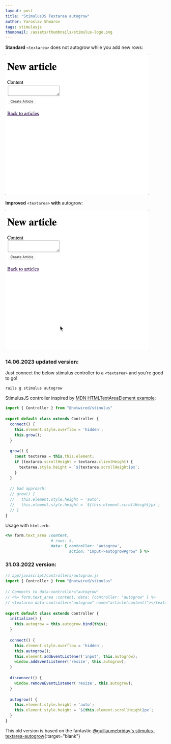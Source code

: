 ```yaml
---
layout: post
title: "StimulusJS Textarea autogrow"
author: Yaroslav Shmarov
tags: stimulusjs
thumbnail: /assets/thumbnails/stimulus-logo.png
---
```


**Standard** `<textarea>` does not autogrow while you add new rows:

![text area without autogrow](/assets/images/without-autogrow.gif)

**Improved** `<textarea>` **with** autogrow:

![text area with autogrow](/assets/images/with-autogrow-good.gif)

### 14.06.2023 updated version:

Just connect the below stimulus controller to a `<textarea>` and you're good to go!

```sh
rails g stimulus autogrow
```

StimulusJS controller inspired by [MDN HTMLTextAreaElement example](https://developer.mozilla.org/en-US/docs/Web/API/HTMLTextAreaElement#autogrowing_textarea_example):

```js
import { Controller } from "@hotwired/stimulus"

export default class extends Controller {
  connect() {
    this.element.style.overflow = 'hidden';
    this.grow();
  }

  grow() {
    const textarea = this.this.element;
    if (textarea.scrollHeight > textarea.clientHeight) {
      textarea.style.height = `${textarea.scrollHeight}px`;
    }
  }

  // bad approach:
  // grow() {
  //   this.element.style.height = 'auto';
  //   this.element.style.height = `${this.element.scrollHeight}px`;
  // }
}
```

Usage with `html.erb`:

```ruby
<%= form.text_area :content,
                    # rows: 5,
                    data: { controller: 'autogrow',
                            action: "input->autogrow#grow" } %>
```

### 31.03.2022 version:

```js
// app/javascript/controllers/autogrow.js
import { Controller } from "@hotwired/stimulus"

// Connects to data-controller="autogrow"
// <%= form.text_area :content, data: {controller: "autogrow" } %>
// <textarea data-controller="autogrow" name="article[content]"></textarea>

export default class extends Controller {
  initialize() {
    this.autogrow = this.autogrow.bind(this);
  }

  connect() {
    this.element.style.overflow = 'hidden';
    this.autogrow();
    this.element.addEventListener('input', this.autogrow);
    window.addEventListener('resize', this.autogrow);
  }

  disconnect() {
    window.removeEventListener('resize', this.autogrow);
  }

  autogrow() {
    this.element.style.height = 'auto';
    this.element.style.height = `${this.element.scrollHeight}px`;
  }
}
```

This old version is based on the fantastic [@guillaumebriday's stimulus-textarea-autogrow](https://github.com/stimulus-components/stimulus-textarea-autogrow/blob/master/src/index.ts){:target="blank"}
